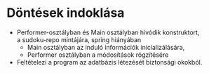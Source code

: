 # Döntések indoklása

- Performer-osztályban és Main osztályban hívódik konstruktort,\
    a sudoku-repo mintájára, spring hiányában
  - Main osztályban az induló információk inicializálására, 
  - Performer osztályban a módosítások rögzítésére
- Feltételezi a program az adatbázis létezését biztonsági okokból.